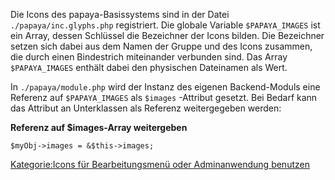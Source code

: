 
Die Icons des papaya-Basissystems sind in der Datei `./papaya/inc.glyphs.php` registriert. Die globale Variable `$PAPAYA_IMAGES` ist ein Array, dessen Schlüssel die Bezeichner der Icons bilden. Die Bezeichner setzen sich dabei aus dem Namen der Gruppe und des Icons zusammen, die durch einen Bindestrich miteinander verbunden sind. Das Array `$PAPAYA_IMAGES` enthält dabei den physischen Dateinamen als Wert.

In `./papaya/module.php` wird der Instanz des eigenen Backend-Moduls eine Referenz auf `$PAPAYA_IMAGES` als `$images` -Attribut gesetzt. Bei Bedarf kann das Attribut an Unterklassen als Referenz weitergegeben werden:

**Referenz auf \$images-Array weitergeben**

~~~~ {.php}
$myObj->images = &$this->images;
~~~~

[Kategorie:Icons für Bearbeitungsmenü oder Adminanwendung benutzen](export_de/Kategorie:Icons_für_Bearbeitungsmenü_oder_Adminanwendung_benutzen.md)